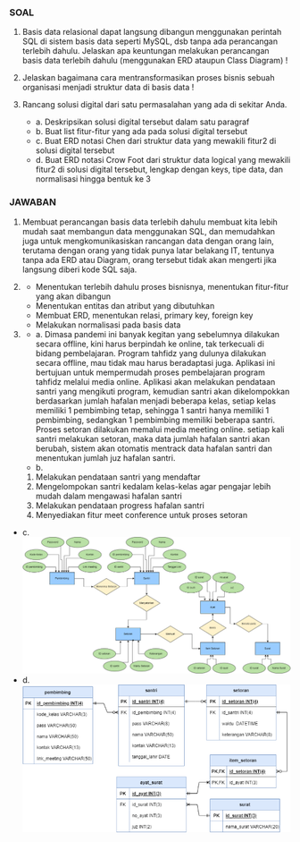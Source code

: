 ### SOAL
1. Basis data relasional dapat langsung dibangun menggunakan perintah SQL di sistem basis data seperti MySQL, dsb tanpa ada perancangan terlebih dahulu. 
  Jelaskan apa keuntungan melakukan perancangan basis data terlebih dahulu (menggunakan ERD ataupun Class Diagram) !

2. Jelaskan bagaimana cara mentransformasikan proses bisnis sebuah organisasi menjadi struktur data di basis data !

3. Rancang solusi digital dari satu permasalahan yang ada di sekitar Anda. 
    - a. Deskripsikan solusi digital tersebut dalam satu paragraf
    - b. Buat list fitur-fitur yang ada pada solusi digital tersebut
    - c. Buat ERD notasi Chen dari struktur data yang mewakili fitur2 di solusi digital tersebut
    - d. Buat ERD notasi Crow Foot dari struktur data logical yang mewakili fitur2 di solusi digital tersebut, lengkap dengan keys, tipe data, dan normalisasi hingga bentuk ke 3
  
### JAWABAN
1. Membuat perancangan basis data terlebih dahulu membuat kita lebih mudah saat membangun data menggunakan SQL, dan memudahkan juga untuk mengkomunikasiskan rancangan data dengan orang lain, terutama dengan orang yang tidak punya latar belakang IT, tentunya tanpa ada ERD atau Diagram, orang tersebut tidak akan mengerti jika langsung diberi kode SQL saja. 

2. - Menentukan terlebih dahulu proses bisnisnya, menentukan fitur-fitur yang akan dibangun
   - Menentukan entitas dan atribut yang dibutuhkan
   - Membuat ERD, menentukan relasi, primary key, foreign key
   - Melakukan normalisasi pada basis data

3. - a. Dimasa pandemi ini banyak kegitan yang sebelumnya dilakukan secara offline, kini harus berpindah ke online, tak terkecuali di bidang pembelajaran. Program tahfidz yang dulunya dilakukan secara offline, mau tidak mau harus beradaptasi juga. Aplikasi ini bertujuan untuk mempermudah proses pembelajaran program tahfidz melalui media online. Aplikasi akan melakukan pendataan santri yang mengikuti program, kemudian santri akan dikelompokkan berdasarkan jumlah hafalan menjadi beberapa kelas, setiap kelas memiliki 1 pembimbing tetap, sehingga 1 santri hanya memiliki 1 pembimbing, sedangkan 1 pembimbing memiliki beberapa santri. Proses setoran dilakukan memalui media meeting online. setiap kali santri melakukan setoran, maka data jumlah hafalan santri akan berubah, sistem akan otomatis mentrack data hafalan santri dan menentukan jumlah juz hafalan santri.
   - b. 
    1. Melakukan pendataan santri yang mendaftar
    2. Mengelompokan santri kedalam kelas-kelas agar pengajar lebih mudah dalam mengawasi hafalan santri
    3. Melakukan pendataan progress hafalan santri
    4. Menyediakan fitur meet conference untuk proses setoran
  - c. ![ERD Notasi Chen](notasi-chen.drawio.png)
  - d. ![ERD Crow Foot](crow-foot.drawio.png)
